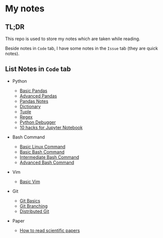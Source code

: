 # My notes

## TL;DR

This repo is used to store my notes which are taken while reading.

Beside notes in `Code` tab, I have some notes in the `Issue` tab (they are quick notes).

## List Notes in `Code` tab

* Python
  * [Basic Pandas](python/basic_pandas.md)
  * [Advanced Pandas](python/advanced_pandas.md)
  * [Pandas Notes](python/pandas_notes.md)
  * [Dictionary](python/dictionary.md)
  * [Tuple](python/tuple.md)
  * [Regex](python/regex.md)
  * [Python Debugger](python/python_debugger.md)
  * [10 hacks for Jupyter Notebook](python/10_hacks_for_jupyter_notebook.md)
  
* Bash Command
  * [Basic Linux Command](bash_command/basic_linux_command.md)
  * [Basic Bash Command](bash_command/basic_bash_command.md)
  * [Intermediate Bash Command](bash_command/intermediate_bash_command.md)  
  * [Advanced Bash Command](bash_command/advanced_bash_command.md)

* Vim
  * [Basic Vim](vim/basic_vim.md)

* Git
  * [Git Basics](git/git_basics.md)
  * [Git Branching](git/git_branching.md)
  * [Distributed Git](git/distributed_git.md)

* Paper
  * [How to read scientific papers](paper/how_to_read_scientific_papers.md)
